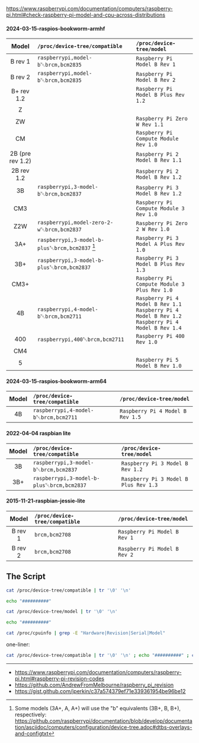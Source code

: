 https://www.raspberrypi.com/documentation/computers/raspberry-pi.html#check-raspberry-pi-model-and-cpu-across-distributions

#### 2024-03-15-raspios-bookworm-armhf
| Model | `/proc/device-tree/compatible` | `/proc/device-tree/model` |
|:---:|:---|:---|
| B rev 1    | `raspberrypi,model-b`&#x2400;`brcm,bcm2835`        | `Raspberry Pi Model B Rev 1`          |
| B rev 2    | `raspberrypi,model-b`&#x2400;`brcm,bcm2835`        | `Raspberry Pi Model B Rev 2`          |
| B+ rev 1.2 |                                                    | `Raspberry Pi Model B Plus Rev 1.2`   |
| Z          |  |  |
| ZW         |                                                    | `Raspberry Pi Zero W Rev 1.1`         |
| CM         |                                                    | `Raspberry Pi Compute Module Rev 1.0` |
| 2B (pre rev 1.2) |                                              | `Raspberry Pi 2 Model B Rev 1.1`      |
| 2B rev 1.2 |                                                    | `Raspberry Pi 2 Model B Rev 1.2`      |
| 3B         | `raspberrypi,3-model-b`&#x2400;`brcm,bcm2837`      | `Raspberry Pi 3 Model B Rev 1.2`      |
| CM3        |                                                    | `Raspberry Pi Compute Module 3 Rev 1.0` |
| Z2W        | `raspberrypi,model-zero-2-w`&#x2400;`brcm,bcm2837` | `Raspberry Pi Zero 2 W Rev 1.0`       |
| 3A+        | `raspberrypi,3-model-b-plus`&#x2400;`brcm,bcm2837` [^1] | `Raspberry Pi 3 Model A Plus Rev 1.0` |
| 3B+        | `raspberrypi,3-model-b-plus`&#x2400;`brcm,bcm2837` | `Raspberry Pi 3 Model B Plus Rev 1.3` |
| CM3+       |                                                    | `Raspberry Pi Compute Module 3 Plus Rev 1.0` |
| 4B         | `raspberrypi,4-model-b`&#x2400;`brcm,bcm2711`      | `Raspberry Pi 4 Model B Rev 1.1`</br>`Raspberry Pi 4 Model B Rev 1.2`</br>`Raspberry Pi 4 Model B Rev 1.4` |
| 400        | `raspberrypi,400`&#x2400;`brcm,bcm2711`            | `Raspberry Pi 400 Rev 1.0`            |
| CM4        |  |  |
| 5          |                                                    | `Raspberry Pi 5 Model B Rev 1.0`      |


#### 2024-03-15-raspios-bookworm-arm64
| Model | `/proc/device-tree/compatible` | `/proc/device-tree/model` |
|:---:|:---|:---|
| 4B         | `raspberrypi,4-model-b`&#x2400;`brcm,bcm2711`      | `Raspberry Pi 4 Model B Rev 1.5`      |


#### 2022-04-04 raspbian lite
| Model | `/proc/device-tree/compatible` | `/proc/device-tree/model` |
|:---:|:---|:---|
| 3B         | `raspberrypi,3-model-b`&#x2400;`brcm,bcm2837`      | `Raspberry Pi 3 Model B Rev 1.2` |
| 3B+        | `raspberrypi,3-model-b-plus`&#x2400;`brcm,bcm2837` | `Raspberry Pi 3 Model B Plus Rev 1.3` |


#### 2015-11-21-raspbian-jessie-lite
| Model | `/proc/device-tree/compatible` | `/proc/device-tree/model` |
|:---:|:---|:---|
| B rev 1    | `brcm,bcm2708` | `Raspberry Pi Model B Rev 1` |
| B rev 2    | `brcm,bcm2708` | `Raspberry Pi Model B Rev 2` |



## The Script

```sh
cat /proc/device-tree/compatible | tr '\0' '\n'

echo "##########"

cat /proc/device-tree/model | tr '\0' '\n'

echo "##########"

cat /proc/cpuinfo | grep -E "Hardware|Revision|Serial|Model"
```

one-liner:
```sh
cat /proc/device-tree/compatible | tr '\0' '\n' ; echo "##########" ; cat /proc/device-tree/model | tr '\0' '\n' ; echo "##########" ; cat /proc/cpuinfo | grep -E "Hardware|Revision|Serial|Model"
```



---

- https://www.raspberrypi.com/documentation/computers/raspberry-pi.html#raspberry-pi-revision-codes
- https://github.com/AndrewFromMelbourne/raspberry_pi_revision
- https://gist.github.com/jperkin/c37a574379ef71e339361954be96be12

[^1]: Some models (3A+, A, A+) will use the "b" equivalents (3B+, B, B+), respectively: https://github.com/raspberrypi/documentation/blob/develop/documentation/asciidoc/computers/configuration/device-tree.adoc#dtbs-overlays-and-configtxt
